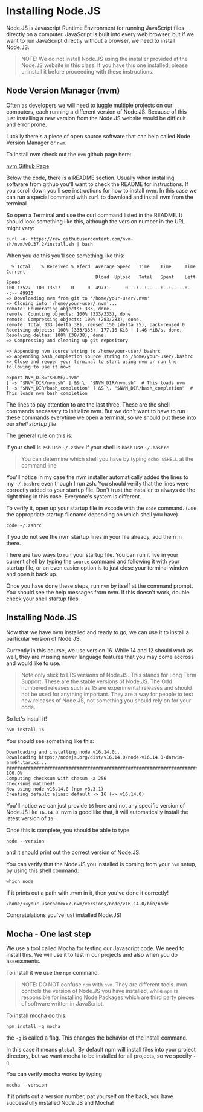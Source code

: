 # Installing Node.JS

Node.JS is Javascript Runtime Environment for running JavaScript files directly
on a computer.  JavaScript is built into every web browser, but if we want
to run JavaScript directly without a browser, we need to install Node.JS.

> NOTE: We do not install Node.JS using the installer provided at the Node.JS
> website in this class. If you have this one installed, please uninstall it
> before proceeding with these instructions.


## Node Version Manager (nvm)

Often as developers we will need to juggle multiple projects on our computers,
each running a different version of Node.JS. Because of this just installing a
new version from the Node.JS website would be difficult and error prone. 

Luckily there's a piece of open source software that can help called Node Version
Manager or `nvm`.

To install nvm check out the `nvm` github page here:

[nvm Github Page](https://github.com/nvm-sh/nvm)

Below the code, there is a README section. Usually when installing software
from github you'll want to check the README for instructions. If you scroll
down you'll see instructions for how to install nvm.  In this case we can run
a special command with `curl` to download and install nvm from the terminal.

So open a Terminal and use the curl command listed in the README.  It should look
something like this, although the version number in the URL might vary:

```shell
curl -o- https://raw.githubusercontent.com/nvm-sh/nvm/v0.37.2/install.sh | bash
```

When you do this you'll see something like this:

```shell
  % Total    % Received % Xferd  Average Speed   Time    Time     Time  Current
                                 Dload  Upload   Total   Spent    Left  Speed
100 13527  100 13527    0     0  49731      0 --:--:-- --:--:-- --:--:-- 49915
=> Downloading nvm from git to '/home/your-user/.nvm'
=> Cloning into '/home/your-user/.nvm'...
remote: Enumerating objects: 333, done.
remote: Counting objects: 100% (333/333), done.
remote: Compressing objects: 100% (283/283), done.
remote: Total 333 (delta 38), reused 150 (delta 25), pack-reused 0
Receiving objects: 100% (333/333), 177.16 KiB | 1.46 MiB/s, done.
Resolving deltas: 100% (38/38), done.
=> Compressing and cleaning up git repository

=> Appending nvm source string to /home/your-user/.bashrc
=> Appending bash_completion source string to /home/your-user/.bashrc
=> Close and reopen your terminal to start using nvm or run the following to use it now:

export NVM_DIR="$HOME/.nvm"
[ -s "$NVM_DIR/nvm.sh" ] && \. "$NVM_DIR/nvm.sh"  # This loads nvm
[ -s "$NVM_DIR/bash_completion" ] && \. "$NVM_DIR/bash_completion"  # This loads nvm bash_completion
```

The lines to pay attention to are the last three. These are the shell commands
necessary to initialize nvm.  But we don't want to have to run these commands
everytime we open a terminal, so we should put these into our _shell startup file_

The general rule on this is:

If your shell is `zsh` use `~/.zshrc`
If your shell is `bash` use `~/.bashrc`

> You can determine which shell you have by typing `echo $SHELL` at the command
> line

You'll notice in my case the nvm installer automatically added the lines to my `~/.bashrc` even though I run zsh.  You should verify that the lines were correctly
added to your startup file. Don't trust the installer to always do the right 
thing in this case. Everyone's system is different.

To verify it, open up your startup file in vscode with the `code` command. (use
the appropriate startup filename depending on which shell you have)

```shell
code ~/.zshrc
```

If you do not see the nvm startup lines in your file already, add them in there.

There are two ways to run your startup file. You can run it live in your current
shell by typing the `source` command and following it with your startup file, or
an even easier option is to just close your terminal window and open it back up.

Once you have done these steps, run `nvm` by itself at the command prompt. You
should see the help messages from nvm. If this doesn't work, double check your
shell startup files.

## Installing Node.JS

Now that we have nvm installed and ready to go, we can use it to install a
particular version of Node.JS.

Currently in this course, we use version 16. While 14 and 12 should work as 
well, they are missing newer language features that you may come accross
and would like to use. 

> Note only stick to LTS versions of Node.JS. This stands for Long Term Support.
> These are the stable versions of Node.JS. The Odd numbered releases such as 15
> are experimental releases and should not be used for anything important. They
> are a way for people to test new releases of Node.JS, not something you should
> rely on for your code.

So let's install it!

```shell
nvm install 16
```

You should see something like this:

```shell
Downloading and installing node v16.14.0...
Downloading https://nodejs.org/dist/v16.14.0/node-v16.14.0-darwin-arm64.tar.xz...
######################################################################### 100.0%
Computing checksum with shasum -a 256
Checksums matched!
Now using node v16.14.0 (npm v8.3.1)
Creating default alias: default -> 16 (-> v16.14.0)
```

You'll notice we can just provide `16` here and not any specific version of
Node.JS like `16.14.0`. nvm is good like that, it will automatically install
the latest version of `16`.

Once this is complete, you should be able to type

```shell
node --version
```

and it should print out the correct version of Node.JS.

You can verify that the Node.JS you installed is coming from your `nvm` 
setup, by using this shell command:

```shell
which node
```

If it prints out a path with .nvm in it, then you've done it correctly!

```shell
/home/<<your username>>/.nvm/versions/node/v16.14.0/bin/node
```

Congratulations you've just installed Node.JS!

## Mocha - One last step

We use a tool called Mocha for testing our Javascript code. We need to install
this.  We will use it to test in our projects and also when you do assessments.

To install it we use the `npm` command.

> NOTE: DO NOT confuse `npm` with `nvm`. They are different tools. nvm controls
> the version of Node.JS you have installed, while `npm` is responsible for
> installing Node Packages which are third party pieces of software written
> in JavaScript.

To install mocha do this:

```shell
npm install -g mocha
```

the `-g` is called a flag. This changes the behavior of the install command. 

In this case it means `global`.  By default npm will install files into your
project directory, but we want mocha to be installed for all projects, so we
specify `-g`.

You can verify mocha works by typing

`mocha --version`

If it prints out a version number, pat yourself on the back, you have successfully
installed Node.JS and Mocha!

